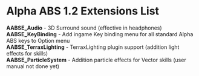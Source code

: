 # Alpha ABS 1.2 Extensions List

**AABSE_Audio** - 3D Surround sound (effective in headphones)  
**AABSE_KeyBinding** - Add ingame Key binding menu for all standard Alpha ABS keys to Option menu  
**AABSE_TerraxLighting** - TerraxLighting plugin support (addition light effects for skills)  
**AABSE_ParticleSystem** - Addition particle effects for Vector skills (user manual not done yet)
